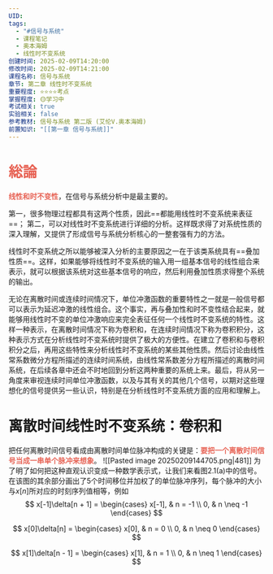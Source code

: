 ```yaml
---
UID: 
tags:
  - "#信号与系统"
  - 课程笔记
  - 奥本海姆
  - 线性时不变系统
创建时间: 2025-02-09T14:20:00
修改时间: 2025-02-09T14:21:00
课程名称: 信号与系统
章节: 第二章 线性时不变系统
重要程度: ⭐⭐⭐⭐考点
掌握程度: 🟡学习中
考试相关: true
实验相关: false
参考教材: 信号与系统 第二版 (艾伦V.奥本海姆)
前置知识: "[[第一章 信号与系统]]"
---
```

# <span style="color:rgb(231, 98, 84)">総論</span>
<span style="font-weight:bold; color:rgb(231, 98, 84)">线性和时不变性</span>，在信号与系统分析中是最主要的。

第一，很多物理过程都具有这两个性质，因此==都能用线性时不变系统来表征==；
第二，可以对线性时不变系统进行详细的分析。这样既求得了对系统性质的深入理解，又提供了形成信号与系统分析核心的一整套强有力的方法。

线性时不变系统之所以能够被深入分析的主要原因之一在于该类系统具有==叠加性质==。这样，如果能够将线性时不变系统的输入用一组基本信号的线性组合来表示，就可以根据该系统对这些基本信号的响应，然后利用叠加性质求得整个系统的输出。

无论在离散时间或连续时间情况下，单位冲激函数的重要特性之一就是一般信号都可以表示为延迟冲激的线性组合。这个事实，再与叠加性和时不变性结合起来，就能够用线性时不变的单位冲激响应来完全表征任何一个线性时不变系统的特性。这样一种表示，在离散时间情况下称为卷积和，在连续时间情况下称为卷积积分，这种表示方式在分析线性时不变系统时提供了极大的方便性。在建立了卷积和与卷积积分之后，再用这些特性来分析线性时不变系统的某些其他性质。然后讨论由线性常系数微分方程所描述的连续时间系统，由线性常系数差分方程所描述的离散时间系统，在后续各章中还会不时地回到分析这两种重要的系统上来。最后，将从另一角度来审视连续时间单位冲激函数，以及与其有关的其他几个信号，以期对这些理想化的信号提供另一些认识，特别是在分析线性时不变系统方面的应用和理解上。
# 离散时间线性时不变系统：卷积和
把任何离散时间信号看成由离散时间单位脉冲构成的关键是：<span style="font-weight:bold; color:rgb(231, 98, 84)">要把一个离散时间信号当成一串单个脉冲来想象</span>。
![[Pasted image 20250209144705.png|481]]
为了明了如何把这种直观认识变成一种数学表示式，让我们来看图2.1(a)中的信号。在该图的其余部分画出了5个时间移位并加权了的单位脉冲序列，每个脉冲的大小与$x[n]$所对应的时刻序列值相等，例如
$$
x[-1]\delta[n + 1] = 
\begin{cases} 
x[-1], & n = -1 \\ 
0, & n \neq -1 
\end{cases}
$$

$$
x[0]\delta[n] = 
\begin{cases} 
x[0], & n = 0 \\ 
0, & n \neq 0 
\end{cases}
$$

$$
x[1]\delta[n - 1] = 
\begin{cases} 
x[1], & n = 1 \\ 
0, & n \neq 1 
\end{cases}
$$
